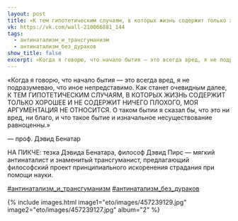 ```yaml
---
layout: post
title: «К тем гипотетическим случаям, в которых жизнь содержит только хорошее и не содержит ничего плохого, моя аргументация не относится»
vk: https://vk.com/wall-210066881_144
tags:
  - антинатализм_и_трансгуманизм
  - антинатализм_без_дураков
show_title: false
excerpt: «Когда я говорю, что начало бытия — это всегда вред, я не подразумеваю, что иное непредставимо. Как станет очевидным далее, К ТЕМ ГИПОТЕТИЧЕСКИМ СЛУЧАЯМ, В КОТОРЫХ ЖИЗНЬ СОДЕРЖИТ ТОЛЬКО ХОРОШЕЕ И НЕ СОДЕРЖИТ НИЧЕГО ПЛОХОГО, МОЯ АРГУМЕНТАЦИЯ НЕ ОТНОСИТСЯ. О таком бытии я сказал бы, что это ни вред, ни благо, и что такое бытие и изначальное несуществование равноценны.» — проф. Дэвид Бенатар
---
```

«Когда я говорю, что начало бытия — это всегда вред, я не подразумеваю, что иное непредставимо. Как станет очевидным далее, К ТЕМ ГИПОТЕТИЧЕСКИМ СЛУЧАЯМ, В КОТОРЫХ ЖИЗНЬ СОДЕРЖИТ ТОЛЬКО ХОРОШЕЕ И НЕ СОДЕРЖИТ НИЧЕГО ПЛОХОГО, МОЯ АРГУМЕНТАЦИЯ НЕ ОТНОСИТСЯ. О таком бытии я сказал бы, что это ни вред, ни благо, и что такое бытие и изначальное несуществование равноценны.»

— проф. Дэвид Бенатар

НА ПИКЧЕ: тезка Дэвида Бенатара, философ Дэвид Пирс — мягкий антинаталист и знаменитый трансгуманист, предлагающий философский проект принципиального искоренения страдания при помощи науки.

[#антинатализм_и_трансгуманизм](poisk.html#антинатализм_и_трансгуманизм)
[#антинатализм_без_дураков](poisk.html#антинатализм_без_дураков)

{% include images.html image1="eto/images/457239129.jpg" image2="eto/images/457239127.jpg" album="2" %}
